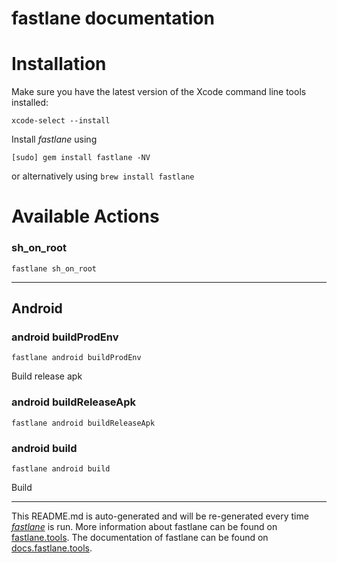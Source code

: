 fastlane documentation
================
# Installation

Make sure you have the latest version of the Xcode command line tools installed:

```
xcode-select --install
```

Install _fastlane_ using
```
[sudo] gem install fastlane -NV
```
or alternatively using `brew install fastlane`

# Available Actions
### sh_on_root
```
fastlane sh_on_root
```


----

## Android
### android buildProdEnv
```
fastlane android buildProdEnv
```
Build release apk
### android buildReleaseApk
```
fastlane android buildReleaseApk
```

### android build
```
fastlane android build
```
Build

----

This README.md is auto-generated and will be re-generated every time [_fastlane_](https://fastlane.tools) is run.
More information about fastlane can be found on [fastlane.tools](https://fastlane.tools).
The documentation of fastlane can be found on [docs.fastlane.tools](https://docs.fastlane.tools).
